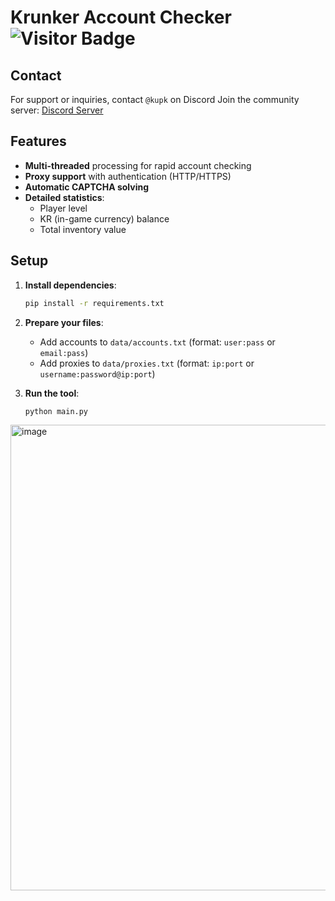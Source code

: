 # Krunker Account Checker ![Visitor Badge](https://visitor-badge.laobi.icu/badge?page_id=bQxQ.Krunker-checker)

## Contact

For support or inquiries, contact `@kupk` on Discord 
Join the community server: [Discord Server](https://discord.gg/QgqKpKVG5t)

## Features 

- **Multi-threaded** processing for rapid account checking
- **Proxy support** with authentication (HTTP/HTTPS)
- **Automatic CAPTCHA solving**
- **Detailed statistics**:
  - Player level
  - KR (in-game currency) balance 
  - Total inventory value

## Setup

1. **Install dependencies**:
   ```bash
   pip install -r requirements.txt
   ```

2. **Prepare your files**:
   - Add accounts to `data/accounts.txt` (format: `user:pass` or `email:pass`)
   - Add proxies to `data/proxies.txt` (format: `ip:port` or `username:password@ip:port`)

3. **Run the tool**:
   ```bash
   python main.py
   ```
  
<img width="934" height="745" alt="image" src="https://github.com/user-attachments/assets/c08ef93a-d831-4a82-b2c1-07d9bc342ab4" /> 



